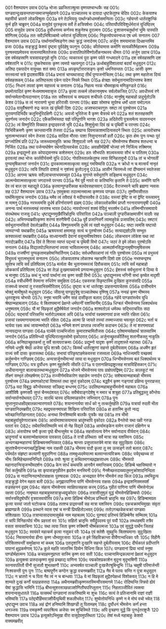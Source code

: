 001	वैशम्पायन उवाच
001a	भोजाः प्रव्रजिताञ्श्रुत्वा वृष्णयश्चान्धकैः सह
001c	पाण्डवान्दुःखसन्तप्तान्समाजग्मुर्महावने
002a	पाञ्चालस्य च दायादा धृष्टकेतुश्च चेदिपः
002c	केकयाश्च महावीर्या भ्रातरो लोकविश्रुताः
003a	वने तेऽभिययुः पार्थान्क्रोधामर्शसमन्विताः
003c	गर्हयन्तो धार्तराष्ट्रान्किं कुर्म इति चाब्रुवन्
004a	वासुदेवं पुरस्कृत्य सर्वे ते क्षत्रियर्षभाः
004c	परिवार्योपविविशुर्धर्मराजं युधिष्ठिरम्
005	वासुदेव उवाच
005a	दुर्योधनस्य कर्णस्य शकुनेश्च दुरात्मनः
005c	दुःशासनचतुर्थानां भूमिः पास्यति शोणितम्
006a	ततः सर्वेऽभिषिञ्चामो धर्मराजं युधिष्ठिरम्
006c	निकृत्योपचरन्वध्य एष धर्मः सनातनः
007	वैशम्पायन उवाच
007a	पार्थानामभिषङ्गेण तथा क्रुद्धं जनार्दनम्
007c	अर्जुनः शमयामासा दिधक्षन्तमिव प्रजाः
008a	सङ्क्रुद्धं केशवं दृष्ट्वा पूर्वदेहेषु फल्गुनः
008c	कीर्तयामास कर्माणि सत्यकीर्तेर्महात्मनः
009a	पुरुषस्याप्रमेयस्य सत्यस्यामिततेजसः
009c	प्रजापतिपतेर्विष्णोर्लोकनाथस्य धीमतः
010	अर्जुन उवाच
010a	दश वर्षसहस्राणि यत्रसायङ्गृहो मुनिः
010c	व्यचरस्त्वं पुरा कृष्ण पर्वते गन्धमादने
011a	दश वर्षसहस्राणि दश वर्षशतानि च
011c	पुष्करेष्ववसः कृष्ण त्वमपो भक्षयन्पुरा
012a	ऊर्ध्वबाहुर्विशालायां बदर्यां मधुसूदन
012c	अतिष्ठ एकपादेन वायुभक्षः शतं समाः
013a	अपकृष्टोत्तरासङ्गः कृशो धमनिसन्ततः
013c	आसीः कृष्ण सरस्वत्यां सत्रे द्वादशवार्षिके
014a	प्रभासं चाप्यथासाद्य तीर्थं पुण्यजनोचितम्
014c	तथा कृष्ण महातेजा दिव्यं वर्षसहस्रकम्
014e	आतिष्ठस्तप एकेन पादेन नियमे स्थितः
015a	क्षेत्रज्ञः सर्वभूतानामादिरन्तश्च केशव
015c	निधानं तपसां कृष्ण यज्ञस्त्वं च सनातनः
016a	निहत्य नरकं भौममाहृत्य मणिकुण्डले
016c	प्रथमोत्पादितं कृष्ण मेध्यमश्वमवासृजः
017a	कृत्वा तत्कर्म लोकानामृषभः सर्वलोकजित्
017c	अवधीस्त्वं रणे सर्वान्समेतान्दैत्यदानवान्
018a	ततः सर्वेश्वरत्वं च सम्प्रदाय शचीपतेः
018c	मानुषेषु महाबाहो प्रादुर्भूतोऽसि केशव
019a	स त्वं नारायणो भूत्वा हरिरासीः परन्तप
019c	ब्रह्मा सोमश्च सूर्यश्च धर्मो धाता यमोऽनलः
020a	वायुर्वैश्रवणो रुद्रः कालः खं पृथिवी दिशः
020c	अजश्चराचरगुरुः स्रष्टा त्वं पुरुषोत्तम
021a	तुरायणादिभिर्देव क्रतुभिर्भूरिदक्षिणैः
021c	अयजो भूरितेजा वै कृष्ण चैत्ररथे वने
022a	शतं शतसहस्राणि सुवर्णस्य जनार्दन
022c	एकैकस्मिंस्तदा यज्ञे परिपूर्णानि भागशः
023a	अदितेरपि पुत्रत्वमेत्य यादवनन्दन
023c	त्वं विष्णुरिति विख्यात इन्द्रादवरजो भुवि
024a	शिशुर्भूत्वा दिवं खं च पृथिवीं च परन्तप
024c	त्रिभिर्विक्रमणैः कृष्ण क्रान्तवानसि तेजसा
025a	सम्प्राप्य दिवमाकाशमादित्यसदने स्थितः
025c	अत्यरोचश्च भूतात्मन्भास्करं स्वेन तेजसा
026a	सादिता मौरवाः पाशा निसुन्दनरकौ हतौ
026c	कृतः क्षेमः पुनः पन्थाः पुरं प्राग्ज्योतिषं प्रति
027a	जारूथ्यामाहुतिः क्राथः शिशुपालो जनैः सह
027c	भीमसेनश्च शैब्यश्च शतधन्वा च निर्जितः
028a	तथा पर्जन्यघोषेण रथेनादित्यवर्चसा
028c	अवाक्षीर्महिषीं भोज्यां रणे निर्जित्य रुक्मिणम्
029a	इन्द्रद्युम्नो हतः कोपाद्यवनश्च कशेरुमान्
029c	हतः सौभपतिः शाल्वस्त्वया सौभं च पातितम्
030a	इरावत्यां तथा भोजः कार्तवीर्यसमो युधि
030c	गोपतिस्तालकेतुश्च त्वया विनिहतावुभौ
031a	तां च भोगवतीं पुण्यामृषिकान्तां जनार्दन
031c	द्वारकामात्मसात्कृत्वा समुद्रं गमयिष्यसि
032a	न क्रोधो न च मात्सर्यं नानृतं मधुसूदन
032c	त्वयि तिष्ठति दाशार्ह न नृशंस्यं कुतोऽनृजु
033a	आसीनं चित्तमध्ये त्वां दीप्यमानं स्वतेजसा
033c	आगम्य ऋषयः सर्वेऽयाचन्ताभयमच्युत
034a	युगान्ते सर्वभूतानि सङ्क्षिप्य मधुसूदन
034c	आत्मन्येवात्मसात्कृत्वा जगदास्से परन्तप
035a	नैवं पूर्वे नापरे वा करिष्यन्ति कृतानि ते
035c	कर्माणि यानि देव त्वं बाल एव महाद्युते
036a	कृतवान्पुण्डरीकाक्ष बलदेवसहायवान्
036c	वैराजभवने चापि ब्रह्मणा न्यवसः सह
037	वैशम्पायन उवाच
037a	एवमुक्त्वा तदात्मानमात्मा कृष्णस्य पाण्डवः
037c	तूष्णीमासीत्ततः पार्थमित्युवाच जनार्दनः
038a	ममैव त्वं तवैवाहं ये मदीयास्तवैव ते
038c	यस्त्वां द्वेष्टि स मां द्वेष्टि यस्त्वामनु स मामनु
039a	नरस्त्वमसि दुर्धर्ष हरिर्नारायणो ह्यहम्
039c	लोकाल्लोकमिमं प्राप्तौ नरनारायणावृषी
040a	अनन्यः पार्थ मत्तस्त्वमहं त्वत्तश्च भारत
040c	नावयोरन्तरं शक्यं वेदितुं भरतर्षभ
041a	तस्मिन्वीरसमावाये संरब्धेष्वथ राजसु
041c	धृष्टद्युम्नमुखैर्वीरेर्भ्रातृभिः परिवारिता
042a	पाञ्चाली पुण्डरीकाक्षमासीनं यादवैः सह
042c	अभिगम्याब्रवीत्कृष्णा शरण्यं शरणैषिणी
043a	पूर्वे प्रजानिसर्गे त्वामाहुरेकं प्रजापतिम्
043c	स्रष्टारं सर्वभूतानामसितो देवलोऽब्रवीत्
044a	विष्णुस्त्वमसि दुर्धर्ष त्वं यज्ञो मधुसूदन
044c	यष्टा त्वमसि यष्टव्यो जामदग्न्यो यथाब्रवीत्
045a	ऋषयस्त्वां क्षमामाहुः सत्यं च पुरुषोत्तम
045c	सत्याद्यज्ञोऽसि सम्भूतः कश्यपस्त्वां यथाब्रवीत्
046a	साध्यानामपि देवानां वसूनामीश्वरेश्वरः
046c	लोकभावन लोकेश यथा त्वां नारदोऽब्रवीत्
047a	दिवं ते शिरसा व्याप्तं पद्भ्यां च पृथिवी विभो
047c	जठरं ते इमे लोकाः पुरुषोऽसि सनातनः
048a	विद्यातपोऽभितप्तानां तपसा भावितात्मनाम्
048c	आत्मदर्शनसिद्धानामृषीणामृषिसत्तम
049a	राजर्षीणां पुण्यकृतामाहवेष्वनिवर्तिनाम्
049c	सर्वधर्मोपपन्नानां त्वं गतिः पुरुषोत्तम
050a	त्वं प्रभुस्त्वं विभुस्त्वं भूरात्मभूस्त्वं सनातनः
050c	लोकपालाश्च लोकाश्च नक्षत्राणि दिशो दश
050e	नभश्चन्द्रश्च सूर्यश्च त्वयि सर्वं प्रतिष्ठितम्
051a	मर्त्यता चैव भूतानाममरत्वं दिवौकसाम्
051c	त्वयि सर्वं महाबाहो लोककार्यं प्रतिष्ठितम्
052a	सा तेऽहं दुःखमाख्यास्ये प्रणयान्मधुसूदन
052c	ईशस्त्वं सर्वभूतानां ये दिव्या ये च मानुषाः
053a	कथं नु भार्या पार्थानां तव कृष्ण सखी विभो
053c	धृष्टद्युम्नस्य भगिनी सभां कृष्येत मादृशी
054a	स्त्रीधर्मिणी वेपमाना रुधिरेण समुक्षिता
054c	एकवस्त्रा विकृष्टास्मि दुःखिता कुरुसंसदि
055a	राजमध्ये सभायां तु रजसाभिसमीरिताम्
055c	दृष्ट्वा च मां धार्तराष्ट्राः प्राहसन्पापचेतसः
056a	दासीभावेन भोक्तुं मामीषुस्ते मधुसूदन
056c	जीवत्सु पाण्डुपुत्रेषु पाञ्चालेष्वथ वृष्णिषु
057a	नन्वहं कृष्ण भीष्मस्य धृतराष्ट्रस्य चोभयोः
057c	स्नुषा भवामि धर्मेण साहं दासीकृता बलात्
058a	गर्हये पाण्डवांस्त्वेव युधि श्रेष्ठान्महाबलान्
058c	ये क्लिश्यमानां प्रेक्षन्ते धर्मपत्नीं यशस्विनीम्
059a	धिग्बलं भीमसेनस्य धिक्पार्थस्य धनुष्मताम्
059c	यौ मां विप्रकृतां क्षुद्रैर्मर्षयेतां जनार्दन
060a	शाश्वतोऽयं धर्मपथः सद्भिराचरितः सदा
060c	यद्भार्यां परिरक्षन्ति भर्तारोऽल्पबला अपि
061a	भार्यायां रक्ष्यमाणायां प्रजा भवति रक्षिता
061c	प्रजायां रक्ष्यमाणायामात्मा भवति रक्षितः
062a	आत्मा हि जायते तस्यां तस्माज्जाया भवत्युत
062c	भर्ता च भार्यया रक्ष्यः कथं जायान्ममोदरे
063a	नन्विमे शरणं प्राप्तान्न त्यजन्ति कदाचन
063c	ते मां शरणमापन्नां नान्वपद्यन्त पाण्डवाः
064a	पञ्चेमे पञ्चभिर्जाताः कुमाराश्चामितौजसः
064c	एतेषामप्यवेक्षार्थं त्रातव्यास्मि जनार्दन
065a	प्रतिविन्ध्यो युधिष्ठिरात्सुतसोमो वृकोदरात्
065c	अर्जुनाच्छ्रुतकीर्तिस्तु शतानीकस्तु नाकुलिः
066a	कनिष्ठाच्छ्रुतकर्मा तु सर्वे सत्यपराक्रमाः
066c	प्रद्युम्नो यादृशः कृष्ण तादृशास्ते महारथाः
067a	नन्विमे धनुषि श्रेष्ठा अजेया युधि शात्रवैः
067c	किमर्थं धार्तराष्ट्राणां सहन्ते दुर्बलीयसाम्
068a	अधर्मेण हृतं राज्यं सर्वे दासाः कृतास्तथा
068c	सभायां परिकृष्टाहमेकवस्त्रा रजस्वला
069a	नाधिज्यमपि यच्छक्यं कर्तुमन्येन गाण्डिवम्
069c	अन्यत्रार्जुनभीमाभ्यां त्वया वा मधुसूदन
070a	धिग्भीमसेनस्य बलं धिक्पार्थस्य च गाण्डिवम्
070c	यत्र दुर्योधनः कृष्ण मुहूर्तमपि जीवति
071a	य एतानाक्षिपद्राष्ट्रात्सह मात्राविहिंसकान्
071c	अधीयानान्पुरा बालान्व्रतस्थान्मधुसूदन
072a	भोजने भीमसेनस्य पापः प्राक्षेपयद्विषम्
072c	कालकूटं नवं तीक्ष्णं सम्भृतं लोमहर्षणम्
073a	तज्जीर्णमविकारेण सहान्नेन जनार्दन
073c	सशेषत्वान्महाबाहो भीमस्य पुरुषोत्तम
074a	प्रमाणकोट्यां विश्वस्तं तथा सुप्तं वृकोदरम्
074c	बद्ध्वैनं कृष्ण गङ्गायां प्रक्षिप्य पुनराव्रजत्
075a	यदा विबुद्धः कौन्तेयस्तदा सञ्छिद्य बन्धनम्
075c	उदतिष्ठन्महाबाहुर्भीमसेनो महाबलः
076a	आशीविषैः कृष्णसर्पैः सुप्तं चैनमदंशयत्
076c	सर्वेष्वेवाङ्गदेशेषु न ममार च शत्रुहा
077a	प्रतिबुद्धस्तु कौन्तेयः सर्वान्सर्पानपोथयत्
077c	सारथिं चास्य दयितमपहस्तेन जघ्निवान्
078a	पुनः सुप्तानुपाधाक्षीद्बालकान्वारणावते
078c	शयानानार्यया सार्धं को नु तत्कर्तुमर्हति
079a	यत्रार्या रुदती भीता पाण्डवानिदमब्रवीत्
079c	महद्व्यसनमापन्ना शिखिना परिवारिता
080a	हा हतास्मि कुतो न्वद्य भवेच्छान्तिरिहानलात्
080c	अनाथा विनशिष्यामि बालकैः पुत्रकैः सह
081a	तत्र भीमो महाबाहुर्वायुवेगपराक्रमः
081c	आर्यामाश्वासयामास भ्रातॄंश्चापि वृकोदरः
082a	वैनतेयो यथा पक्षी गरुडः पततां वरः
082c	तथैवाभिपतिष्यामि भयं वो नेह विद्यते
083a	आर्यामङ्केन वामेन राजानं दक्षिणेन च
083c	अंसयोश्च यमौ कृत्वा पृष्ठे बीभत्सुमेव च
084a	सहसोत्पत्य वेगेन सर्वानादाय वीर्यवान्
084c	भ्रातॄनार्यां च बलवान्मोक्षयामास पावकात्
085a	ते रात्रौ प्रस्थिताः सर्वे मात्रा सह यशस्विनः
085c	अभ्यगच्छन्महारण्यं हिडिम्बवनमन्तिकात्
086a	श्रान्ताः प्रसुप्तास्तत्रेमे मात्रा सह सुदुःखिताः
086c	सुप्तांश्चैनानभ्यगच्छद्धिडिम्बा नाम राक्षसी
087a	भीमस्य पादौ कृत्वा तु स्व उत्सङ्गे ततो बलात्
087c	पर्यमर्दत संहृष्टा कल्याणी मृदुपाणिना
088a	तामबुध्यदमेयात्मा बलवान्सत्यविक्रमः
088c	पर्यपृच्छच्च तां भीमः किमिहेच्छस्यनिन्दिते
089a	तयोः श्रुत्वा तु कथितमागच्छद्राक्षसाधमः
089c	भीमरूपो महानादान्विसृजन्भीमदर्शनः
090a	केन सार्धं कथयसि आनयैनं ममान्तिकम्
090c	हिडिम्बे भक्षयिष्यावो न चिरं कर्तुमर्हसि
091a	सा कृपासङ्गृहीतेन हृदयेन मनस्विनी
091c	नैनमैच्छत्तदाख्यातुमनुक्रोशादनिन्दिता
092a	स नादान्विनदन्घोरान्राक्षसः पुरुषादकः
092c	अभ्यद्रवत वेगेन भीमसेनं तदा किल
093a	तमभिद्रुत्य सङ्क्रुद्धो वेगेन महता बली
093c	अगृह्णात्पाणिना पाणिं भीमसेनस्य राक्षसः
094a	इन्द्राशनिसमस्पर्शं वज्रसंहननं दृढम्
094c	संहत्य भीमसेनाय व्याक्षिपत्सहसा करम्
095a	गृहीतं पाणिना पाणिं भीमसेनोऽथ रक्षसा
095c	नामृष्यत महाबाहुस्तत्राक्रुध्यद्वृकोदरः
096a	तत्रासीत्तुमुलं युद्धं भीमसेनहिडिम्बयोः
096c	सर्वास्त्रविदुषोर्घोरं वृत्रवासवयोरिव
097a	हत्वा हिडिम्बं भीमोऽथ प्रस्थितो भ्रातृभिः सह
097c	हिडिम्बामग्रतः कृत्वा यस्यां जातो घटोत्कचः
098a	ततश्च प्राद्रवन्सर्वे सह मात्रा यशस्विनः
098c	एकचक्रामभिमुखाः संवृता ब्राह्मणव्रजैः
099a	प्रस्थाने व्यास एषां च मन्त्री प्रियहितोऽभवत्
099c	ततोऽगच्छन्नेकचक्रां पाण्डवाः संशितव्रताः
100a	तत्राप्यासादयामासुर्बकं नाम महाबलम्
100c	पुरुषादं प्रतिभयं हिडिम्बेनैव सम्मितम्
101a	तं चापि विनिहत्योग्रं भीमः प्रहरतां वरः
101c	सहितो भ्रातृभिः सर्वैर्द्रुपदस्य पुरं ययौ
102a	लब्धाहमपि तत्रैव वसता सव्यसाचिना
102c	यथा त्वया जिता कृष्ण रुक्मिणी भीष्मकात्मजा
103a	एवं सुयुद्धे पार्थेन जिताहं मधुसूदन
103c	स्वयंवरे महत्कर्म कृत्वा नसुकरं परैः
104a	एवं क्लेशैः सुबहुभिः क्लिश्यमानाः सुदुःखिताः
104c	निवसामार्यया हीनाः कृष्ण धौम्यपुरःसराः
105a	त इमे सिंहविक्रान्ता वीर्येणाभ्यधिकाः परैः
105c	विहीनैः परिक्लिश्यन्तीं समुपेक्षन्त मां कथम्
106a	एतादृशानि दुःखानि सहन्ते दुर्बलीयसाम्
106c	दीर्घकालं प्रदीप्तानि पापानां क्षुद्रकर्मणाम्
107a	कुले महति जातास्मि दिव्येन विधिना किल
107c	पाण्डवानां प्रिया भार्या स्नुषा पाण्डोर्महात्मनः
108a	कचग्रहमनुप्राप्ता सास्मि कृष्ण वरा सती
108c	पञ्चानामिन्द्रकल्पानां प्रेक्षतां मधुसूदन
109a	इत्युक्त्वा प्रारुदत्कृष्णा मुखं प्रच्छाद्य पाणिना
109c	पद्मकोशप्रकाशेन मृदुना मृदुभाषिणी
110a	स्तनावपतितौ पीनौ सुजातौ शुभलक्षणौ
110c	अभ्यवर्षत पाञ्चाली दुःखजैरश्रुबिन्दुभिः
111a	चक्षुषी परिमार्जन्ती निःश्वसन्ती पुनः पुनः
111c	बाष्पपूर्णेन कण्ठेन क्रुद्धा वचनमब्रवीत्
112a	नैव मे पतयः सन्ति न पुत्रा मधुसूदन
112c	न भ्रातरो न च पिता नैव त्वं न च बान्धवाः
113a	ये मां विप्रकृतां क्षुद्रैरुपेक्षध्वं विशोकवत्
113c	न हि मे शाम्यते दुःखं कर्णो यत्प्राहसत्तदा
114a	अथैनामब्रवीत्कृष्णस्तस्मिन्वीरसमागमे
114c	रोदिष्यन्ति स्त्रियो ह्येवं येषां क्रुद्धासि भामिनि
115a	बीभत्सुशरसञ्छन्नाञ्शोणितौघपरिप्लुतान्
115c	निहताञ्जीवितं त्यक्त्वा शयनान्वसुधातले
116a	यत्समर्थं पाण्डवानां तत्करिष्यामि मा शुचः
116c	सत्यं ते प्रतिजानामि राज्ञां राज्ञी भविष्यसि
117a	पतेद्द्यौर्हिमवाञ्शीर्येत्पृथिवी शकलीभवेत्
117c	शुष्येत्तोयनिधिः कृष्णे न मे मोघं वचो भवेत्
118	धृष्टद्युम्न उवाच
118a	अहं द्रोणं हनिष्यामि शिखण्डी तु पितामहम्
118c	दुर्योधनं भीमसेनः कर्णं हन्ता धनञ्जयः
119a	रामकृष्णौ व्यपाश्रित्य अजेयाः स्म शुचिस्मिते
119c	अपि वृत्रहणा युद्धे किं पुनर्धृतराष्ट्रजैः
120	वैशम्पायन उवाच
120a	इत्युक्तेऽभिमुखा वीरा वासुदेवमुपस्थिता
120c	तेषां मध्ये महाबाहुः केशवो वाक्यमब्रवीत्
